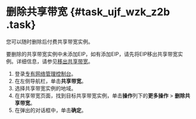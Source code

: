 # 删除共享带宽 {#task_ujf_wzk_z2b .task}

您可以随时删除后付费共享带宽实例。

要删除的共享带宽实例中未添加EIP，如有添加EIP，请先将EIP移出共享带宽实例。详细信息，请参见[移出共享带宽](intl.zh-CN/用户指南/管理添加的EIP/移出共享带宽.md#)。

1.  登录[专有网络管理控制台](https://vpcnext.console.aliyun.com)。
2.  在左侧导航栏，单击**共享带宽**。
3.  选择共享带宽实例的地域。
4.  在共享带宽页面，找到目标共享带宽实例，单击**操作**列下的**更多操作** \> **删除共享带宽**。
5.  在弹出的对话框中，单击**确定**。

